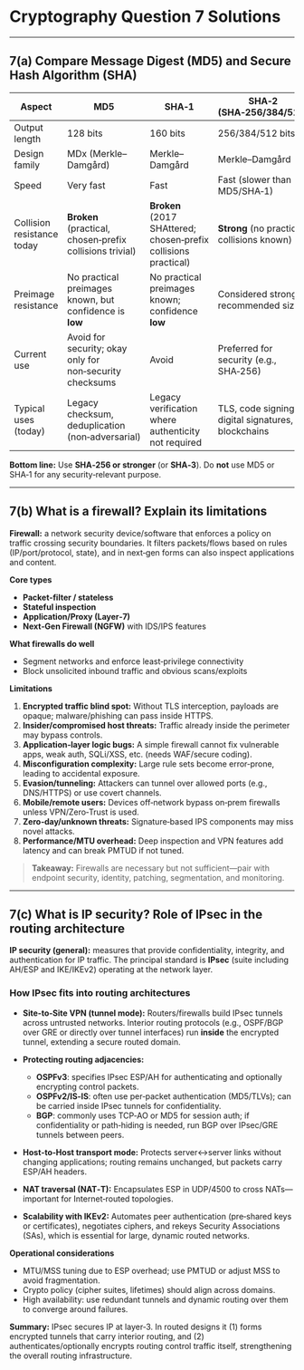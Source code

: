 # Cryptography Question 7 Solutions

---

## 7(a) Compare Message Digest (MD5) and Secure Hash Algorithm (SHA)

| Aspect                     | **MD5**                                                  | **SHA‑1**                                                       | **SHA‑2 (SHA‑256/384/512)**                        | **SHA‑3 (Keccak)**                       |
| -------------------------- | -------------------------------------------------------- | --------------------------------------------------------------- | -------------------------------------------------- | ---------------------------------------- |
| Output length              | 128 bits                                                 | 160 bits                                                        | 256/384/512 bits                                   | 224/256/384/512 bits                     |
| Design family              | MDx (Merkle–Damgård)                                     | Merkle–Damgård                                                  | Merkle–Damgård                                     | Sponge construction                      |
| Speed                      | Very fast                                                | Fast                                                            | Fast (slower than MD5/SHA‑1)                       | Competitive                              |
| Collision resistance today | **Broken** (practical, chosen‑prefix collisions trivial) | **Broken** (2017 SHAttered; chosen‑prefix collisions practical) | **Strong** (no practical collisions known)         | **Strong**                               |
| Preimage resistance        | No practical preimages known, but confidence is **low**  | No practical preimages known; confidence **low**                | Considered strong at recommended sizes             | Strong                                   |
| Current use                | Avoid for security; okay only for non‑security checksums | Avoid                                                           | Preferred for security (e.g., SHA‑256)             | Alternate modern choice                  |
| Typical uses (today)       | Legacy checksum, deduplication (non‑adversarial)         | Legacy verification where authenticity not required             | TLS, code signing, digital signatures, blockchains | Some modern protocols, FIPS‑202 contexts |

**Bottom line:** Use **SHA‑256 or stronger** (or **SHA‑3**). Do **not** use MD5 or SHA‑1 for any security‑relevant purpose.

---

## 7(b) What is a firewall? Explain its limitations

**Firewall:** a network security device/software that enforces a policy on traffic crossing security boundaries. It filters packets/flows based on rules (IP/port/protocol, state), and in next‑gen forms can also inspect applications and content.

**Core types**

* **Packet‑filter / stateless**
* **Stateful inspection**
* **Application/Proxy (Layer‑7)**
* **Next‑Gen Firewall (NGFW)** with IDS/IPS features

**What firewalls do well**

* Segment networks and enforce least‑privilege connectivity
* Block unsolicited inbound traffic and obvious scans/exploits

**Limitations**

1. **Encrypted traffic blind spot:** Without TLS interception, payloads are opaque; malware/phishing can pass inside HTTPS.
2. **Insider/compromised host threats:** Traffic already inside the perimeter may bypass controls.
3. **Application‑layer logic bugs:** A simple firewall cannot fix vulnerable apps, weak auth, SQLi/XSS, etc. (needs WAF/secure coding).
4. **Misconfiguration complexity:** Large rule sets become error‑prone, leading to accidental exposure.
5. **Evasion/tunneling:** Attackers can tunnel over allowed ports (e.g., DNS/HTTPS) or use covert channels.
6. **Mobile/remote users:** Devices off‑network bypass on‑prem firewalls unless VPN/Zero‑Trust is used.
7. **Zero‑day/unknown threats:** Signature‑based IPS components may miss novel attacks.
8. **Performance/MTU overhead:** Deep inspection and VPN features add latency and can break PMTUD if not tuned.

> **Takeaway:** Firewalls are necessary but not sufficient—pair with endpoint security, identity, patching, segmentation, and monitoring.

---

## 7(c) What is IP security? Role of **IPsec** in the routing architecture

**IP security (general):** measures that provide confidentiality, integrity, and authentication for IP traffic. The principal standard is **IPsec** (suite including AH/ESP and IKE/IKEv2) operating at the network layer.

### How IPsec fits into routing architectures

* **Site‑to‑Site VPN (tunnel mode):** Routers/firewalls build IPsec tunnels across untrusted networks. Interior routing protocols (e.g., OSPF/BGP over GRE or directly over tunnel interfaces) run **inside** the encrypted tunnel, extending a secure routed domain.
* **Protecting routing adjacencies:**

  * **OSPFv3**: specifies IPsec ESP/AH for authenticating and optionally encrypting control packets.
  * **OSPFv2/IS‑IS**: often use per‑packet authentication (MD5/TLVs); can be carried inside IPsec tunnels for confidentiality.
  * **BGP**: commonly uses TCP‑AO or MD5 for session auth; if confidentiality or path‑hiding is needed, run BGP over IPsec/GRE tunnels between peers.
* **Host‑to‑Host transport mode:** Protects server↔server links without changing applications; routing remains unchanged, but packets carry ESP/AH headers.
* **NAT traversal (NAT‑T):** Encapsulates ESP in UDP/4500 to cross NATs—important for Internet‑routed topologies.
* **Scalability with IKEv2:** Automates peer authentication (pre‑shared keys or certificates), negotiates ciphers, and rekeys Security Associations (SAs), which is essential for large, dynamic routed networks.

**Operational considerations**

* MTU/MSS tuning due to ESP overhead; use PMTUD or adjust MSS to avoid fragmentation.
* Crypto policy (cipher suites, lifetimes) should align across domains.
* High availability: use redundant tunnels and dynamic routing over them to converge around failures.

**Summary:** IPsec secures IP at layer‑3. In routed designs it (1) forms encrypted tunnels that carry interior routing, and (2) authenticates/optionally encrypts routing control traffic itself, strengthening the overall routing infrastructure.
